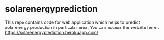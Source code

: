# solarenergyprediction
This repo contains code for web application which helps to predict solarenergy production in particular area,
You can access the website here : https://solarenergyprediction.herokuapp.com/
